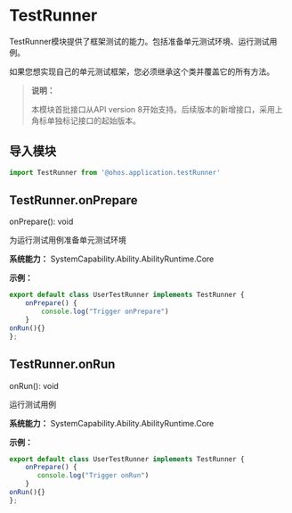 # TestRunner

TestRunner模块提供了框架测试的能力。包括准备单元测试环境、运行测试用例。

如果您想实现自己的单元测试框架，您必须继承这个类并覆盖它的所有方法。

> **说明：**
> 
> 本模块首批接口从API version 8开始支持。后续版本的新增接口，采用上角标单独标记接口的起始版本。  

## 导入模块

```js
import TestRunner from '@ohos.application.testRunner'
```

## TestRunner.onPrepare

onPrepare(): void

为运行测试用例准备单元测试环境

**系统能力：** SystemCapability.Ability.AbilityRuntime.Core

**示例：**

```js
export default class UserTestRunner implements TestRunner {
    onPrepare() {
        console.log("Trigger onPrepare")
    }
onRun(){}
};
```



## TestRunner.onRun

onRun(): void

运行测试用例

**系统能力：** SystemCapability.Ability.AbilityRuntime.Core

**示例：**

```js
export default class UserTestRunner implements TestRunner {
    onPrepare() {
       console.log("Trigger onRun")
    }
onRun(){}
};
```
